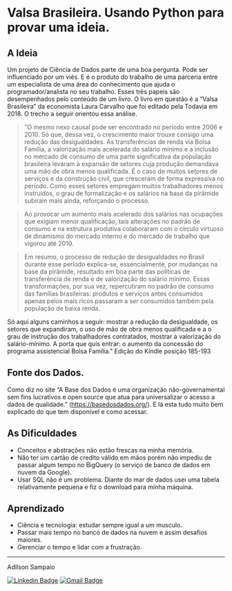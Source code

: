 # Valsa Brasileira. Usando Python para provar uma ideia.

## A Ideia
<pi>Um projeto de Ciência de Dados parte de uma boa pergunta. Pode ser influenciado por um viés. E é o produto do trabalho de uma parceria entre um especialista de uma área do conhecimento que ajuda o programador/analista no seu trabalho.
Esses três papeis são desempenhados pelo conteúdo de um livro. O livro em questão é a “Valsa Brasileira” da economista Laura Carvalho que foi editado pela Todavia em 2018. O trecho a seguir orientou essa análise.

> "O mesmo nexo causal pode ser encontrado no período entre 2006 e 2010. Só que, dessa vez, o crescimento maior trouxe consigo uma redução das desigualdades. As transferências de renda via Bolsa Família, a valorização mais acelerada do salário mínimo e a inclusão no mercado de consumo de uma parte significativa da população brasileira levaram à expansão de setores cuja produção demandava uma mão de obra menos qualificada. É o caso de muitos setores de serviços e da construção civil, que cresceram de forma expressiva no período. Como esses setores empregam muitos trabalhadores menos instruídos, o grau de formalização e os salários na base da pirâmide subiram mais ainda, reforçando o processo.

> Ao provocar um aumento mais acelerado dos salários nas ocupações que exigiam menor qualificação, tais alterações no padrão de consumo e na estrutura produtiva colaboraram com o círculo virtuoso de dinamismo do mercado interno e do mercado de trabalho que vigorou até 2010.

> Em resumo, o processo de redução de desigualdades no Brasil durante esse período explica-se, essencialmente, por mudanças na base da pirâmide, resultado em boa parte das políticas de transferência de renda e de valorização do salário mínimo. Essas transformações, por sua vez, repercutiram no padrão de consumo das famílias brasileiras: produtos e serviços antes consumidos apenas pelos mais ricos passaram a ser consumidos também pela população de baixa renda.

Só aqui alguns caminhos a seguir: mostrar a redução da desigualdade, os setores que expandiram, o uso de mão de obra menos qualificada e a o grau de instrução dos trabalhadores contratados, mostrar a valorização do salário-mínimo. A porta que quis entrar:  o aumento da concessão do programa assistencial Bolsa Família." Edição do Kindle posição  185-193

## Fonte dos Dados.
Como diz no site “A Base dos Dados é uma organização não-governamental sem fins lucrativos e open source que atua para universalizar o acesso a dados de qualidade.” (https://basedosdados.org/). E lá esta tudo muito bem explicado do que tem disponível e como acessar.

## As Dificuldades
- Conceitos e abstrações não estão frescas na minha memória.
- Não ter um cartão de credito válido em mãos porém não impediu de passar algum tempo no BigQuery (o serviço de banco de dados em nuvem da Google).
- Usar SQL não é um problema. Diante do mar de dados usei uma tabela relativamente pequena e fiz o download para minha máquina.


## Aprendizado
- Ciência e tecnologia: estudar sempre igual a um musculo.
- Passar mais tempo no banco de dados na nuvem e assim desafios maiores.
- Gerenciar o tempo e lidar com a frustração.



---
Adilson Sampaio

[![Linkedin Badge](https://img.shields.io/badge/-Thiago-blue?style=flat-square&logo=Linkedin&logoColor=white&link=https://www.linkedin.com/in/adilson-sampaio-00929aa/)](https://www.linkedin.com/in/adilson-sampaio-00929aa/)
[![Gmail Badge](https://img.shields.io/badge/-adilsam@gmail.com-c14438?style=flat-square&logo=Gmail&logoColor=white&link=mailto:adilsam@gmail.com)](mailto:adilsam@gmail.com)
  
  
